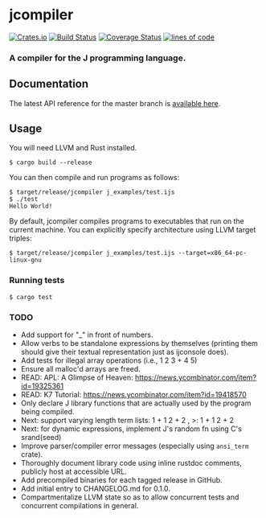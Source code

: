 # jcompiler

[![Crates.io](https://img.shields.io/crates/v/jcompiler.svg?color=green)](https://crates.io/crates/jcompiler)
[![Build Status](https://travis-ci.com/mattjquinn/jcompiler.svg?branch=master)](https://travis-ci.com/mattjquinn/jcompiler)
[![Coverage Status](https://coveralls.io/repos/github/mattjquinn/jcompiler/badge.svg?branch=master)](https://coveralls.io/github/mattjquinn/jcompiler)
[![lines of code](https://tokei.rs/b1/github/mattjquinn/jcompiler)](https://github.com/Aaronepower/tokei)

### A compiler for the J programming language.

## Documentation

The latest API reference for the master branch is [available here](https://mattjquinn.github.io/jcompiler/master/jcompiler/index.html).

## Usage

You will need LLVM and Rust installed.

    $ cargo build --release

You can then compile and run programs as follows:

```
$ target/release/jcompiler j_examples/test.ijs
$ ./test
Hello World!
```

By default, jcompiler compiles programs to executables that run on the
current machine. You can explicitly specify architecture using LLVM
target triples:

```
$ target/release/jcompiler j_examples/test.ijs --target=x86_64-pc-linux-gnu
```

### Running tests

```
$ cargo test
```

### TODO
* Add support for "_" in front of numbers.
* Allow verbs to be standalone expressions by themselves (printing them should give
  their textual representation just as ijconsole does).
* Add tests for illegal array operations (i.e., 1 2 3 + 4 5)
* Ensure all malloc'd arrays are freed.
* READ: APL: A Glimpse of Heaven: https://news.ycombinator.com/item?id=19325361
* READ: K7 Tutorial: https://news.ycombinator.com/item?id=19418570
* Only declare J library functions that are actually used by the program being compiled.
* Next: support varying length term lists: 1 + 1 2 + 2      , >: 1 + 1 2 + 2
* Next: for dynamic expressions, implement J's random fn using C's srand(seed)
* Improve parser/compiler error messages (especially using `ansi_term` crate).
* Thoroughly document library code using inline rustdoc comments, publicly host at accessible URL.
* Add precompiled binaries for each tagged release in GitHub.
* Add initial entry to CHANGELOG.md for 0.1.0.
* Compartmentalize LLVM state so as to allow concurrent tests and concurrent compilations in general.
